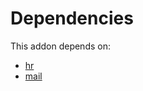 # Dependencies

This addon depends on:

- [hr](../../../../../oca-ocb-hr/odoo-bringout-oca-ocb-hr)
- [mail](../../../../../oca-ocb-core/odoo-bringout-oca-ocb-mail)
